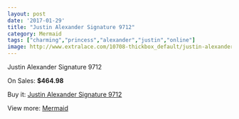 ```yaml
---
layout: post
date: '2017-01-29'
title: "Justin Alexander Signature 9712"
category: Mermaid
tags: ["charming","princess","alexander","justin","online"]
image: http://www.extralace.com/10708-thickbox_default/justin-alexander-signature-9712.jpg
---
```

Justin Alexander Signature 9712

On Sales: **$464.98**
<a href="https://www.extralace.com/mermaid/5047-justin-alexander-signature-9712.html"><amp-img layout="responsive" width="600" height="600" src="//www.extralace.com/10708-thickbox_default/justin-alexander-signature-9712.jpg" alt="Justin Alexander Signature 9712 0" /></a>
<a href="https://www.extralace.com/mermaid/5047-justin-alexander-signature-9712.html"><amp-img layout="responsive" width="600" height="600" src="//www.extralace.com/10709-thickbox_default/justin-alexander-signature-9712.jpg" alt="Justin Alexander Signature 9712 1" /></a>

Buy it: [Justin Alexander Signature 9712](https://www.extralace.com/mermaid/5047-justin-alexander-signature-9712.html "Justin Alexander Signature 9712")

View more: [Mermaid](https://www.extralace.com/5-mermaid "Mermaid")